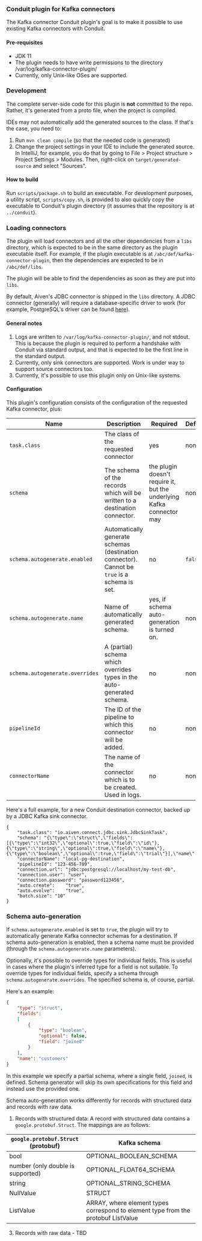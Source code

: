 ### Conduit plugin for Kafka connectors
The Kafka connector Conduit plugin's goal is to make it possible to use existing Kafka connectors with Conduit.  

#### Pre-requisites
* JDK 11
* The plugin needs to have write permissions to the directory /var/log/kafka-connector-plugin/
* Currently, only Unix-like OSes are supported.

### Development
The complete server-side code for this plugin is **not** committed to the repo. Rather, it's generated from a proto file,
when the project is compiled.

IDEs may not automatically add the generated sources to the class. If that's the case, you need to:
1. Run `mvn clean compile` (so that the needed code is generated)
2. Change the project settings in your IDE to include the generated source. In IntelliJ, for example, you do that by going
to File > Project structure > Project Settings > Modules. Then, right-click on `target/generated-source` and select "Sources".

#### How to build
Run `scripts/package.sh` to build an executable. For development purposes, a utility script, `scripts/copy.sh`, is provided 
to also quickly copy the executable to Conduit's plugin directory (it assumes that the repository is at `../conduit`).

### Loading connectors
The plugin will load connectors and all the other dependencies from a `libs` directory, which is expected to be in the 
same directory as the plugin executable itself. For example, if the plugin executable is at `/abc/def/kafka-connector-plugin`,
then the dependencies are expected to be in `/abc/def/libs`.

The plugin will be able to find the dependencies as soon as they are put into `libs`. 

By default, Aiven's JDBC connector is shipped in the `libs` directory. A JDBC connector (generally) will require a 
database-specific driver to work (for example, PostgreSQL's driver can be found [here](https://mvnrepository.com/artifact/org.postgresql/postgresql)).

#### General notes

1. Logs are written to `/var/log/kafka-connector-plugin/`, and not stdout. This is because the plugin is required to perform
a handshake with Conduit via standard output, and that is expected to be the first line in the standard output.
2. Currently, only sink connectors are supported. Work is under way to support source connectors too.
3. Currently, it's possible to use this plugin only on Unix-like systems.

#### Configuration
This plugin's configuration consists of the configuration of the requested Kafka connector, plus:

| Name                            | Description                                                                                  | Required                                                              | Default | Example                                                                                                                                                                                             | 
|---------------------------------|----------------------------------------------------------------------------------------------|-----------------------------------------------------------------------|---------|-----------------------------------------------------------------------------------------------------------------------------------------------------------------------------------------------------|
| `task.class`                    | The class of the requested connector                                                         | yes                                                                   | none    | `io.aiven.connect.jdbc.sink.JdbcSinkTask`                                                                                                                                                           |
| `schema`                        | The schema of the records which will be written to a destination connector.                  | the plugin doesn't require it, but the underlying Kafka connector may | none    | `{"type":"struct","fields":[{"type":"int32","optional":true,"field":"id"},{"type":"string","optional":true,"field":"name"},{"type":"boolean","optional":true,"field":"trial"}],"name":"customers"}` |
| `schema.autogenerate.enabled`   | Automatically generate schemas (destination connector). Cannot be `true` is a schema is set. | no                                                                    | `false` | `true`                                                                                                                                                                                              |
| `schema.autogenerate.name`      | Name of automatically generated schema.                                                      | yes, if schema auto-generation is turned on.                          | none    | `customers`                                                                                                                                                                                         |
| `schema.autogenerate.overrides` | A (partial) schema which overrides types in the auto-generated schema.                       | no                                                                    | none    | `{"type":"struct","fields":[{"type":"boolean","optional":true,"field":"joined"}],"name":"customers"}`                                                                                               |
| `pipelineId`                    | The ID of the pipeline to which this connector will be added.                                | no                                                                    | none    |                                                                                                                                                                                                     |
| `connectorName`                 | The name of the connector which is to be created. Used in logs.                              | no                                                                    | none    | `prod-mysql-destination`                                                                                                                                                                            |

Here's a full example, for a new Conduit destination connector, backed up by a JDBC Kafka sink connector.
```
{
	"task.class": "io.aiven.connect.jdbc.sink.JdbcSinkTask",
	"schema": "{\"type\":\"struct\",\"fields\":[{\"type\":\"int32\",\"optional\":true,\"field\":\"id\"},{\"type\":\"string\",\"optional\":true,\"field\":\"name\"},{\"type\":\"boolean\",\"optional\":true,\"field\":\"trial\"}],\"name\":\"customers\"}",
	"connectorName": "local-pg-destination",
	"pipelineId": "123-456-789",
	"connection.url": "jdbc:postgresql://localhost/my-test-db",
	"connection.user": "user",
	"connection.password": "password123456",
	"auto.create":    "true",
	"auto.evolve":    "true",
	"batch.size": "10"
}
```

### Schema auto-generation
If `schema.autogenerate.enabled` is set to `true`, the plugin will try to automatically generate Kafka connector schemas 
for a destination. If schema auto-generation is enabled, then a schema name must be provided (through the `schema.autogenerate.name` parameters).

Optionally, it's possible to override types for individual fields. This is useful in cases where the plugin's inferred type
for a field is not suitable. To override types for individual fields, specify a schema through `schema.autogenerate.overrides`.
The specified schema is, of course, partial. 

Here's an example:
```json
{
    "type": "struct",
    "fields":
    [
        {
            "type": "boolean",
            "optional": false,
            "field": "joined"
        }
    ],
    "name": "customers"
}
```

In this example we specify a partial schema, where a single field, `joined`, is defined. Schema generator will skip its
own specifications for this field and instead use the provided one.

Schema auto-generation works differently for records with structured data and records with raw data.
1. Records with structured data: A record with structured data contains a `google.protobuf.Struct`. The mappings are as
follows:

| `google.protobuf.Struct` (protobuf) | Kafka schema                                                                      |
|-------------------------------------|-----------------------------------------------------------------------------------|
| bool                                | OPTIONAL_BOOLEAN_SCHEMA                                                           |
| number (only double is supported)   | OPTIONAL_FLOAT64_SCHEMA                                                           |
| string                              | OPTIONAL_STRING_SCHEMA                                                            |
| NullValue                           | STRUCT                                                                            |
| ListValue                           | ARRAY, where element types correspond to element type from the protobuf ListValue |

3. Records with raw data - TBD
